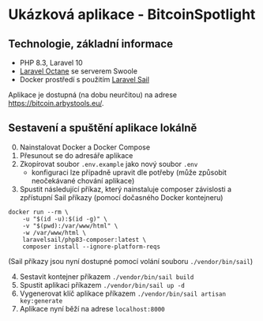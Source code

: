 # Ukázková aplikace - BitcoinSpotlight

## Technologie, základní informace

- PHP 8.3, Laravel 10
- [Laravel Octane](https://laravel.com/docs/11.x/octane) se serverem Swoole
- Docker prostředí s použitím [Laravel Sail](https://laravel.com/docs/11.x/sail)

Aplikace je dostupná (na dobu neurčitou) na adrese https://bitcoin.arbystools.eu/.
 
## Sestavení a spuštění aplikace lokálně
0) Nainstalovat Docker a Docker Compose
1) Přesunout se do adresáře aplikace
2) Zkopírovat soubor `.env.example` jako nový soubor `.env`
    - konfiguraci lze případně upravit dle potřeby (může způsobit neočekávané chování aplikace)
3) Spustit následující příkaz, který nainstaluje composer závislosti a zpřístupní Sail příkazy (pomocí dočasného Docker kontejneru)
```
docker run --rm \
    -u "$(id -u):$(id -g)" \
    -v "$(pwd):/var/www/html" \
    -w /var/www/html \
    laravelsail/php83-composer:latest \
    composer install --ignore-platform-reqs
```
(Sail příkazy jsou nyní dostupné pomocí volání souboru `./vendor/bin/sail`)

4) Sestavit kontejner příkazem `./vendor/bin/sail build`
5) Spustit aplikaci příkazem `./vendor/bin/sail up -d`
6) Vygenerovat klíč aplikace příkazem `./vendor/bin/sail artisan key:generate`
7) Aplikace nyní běží na adrese `localhost:8000`